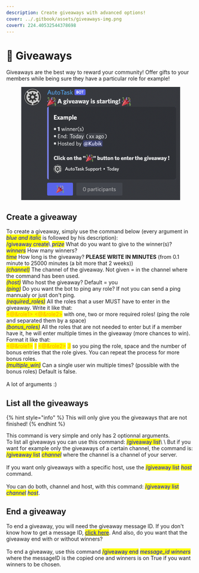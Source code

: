 ```yaml
---
description: Create giveaways with advanced options!
cover: ../.gitbook/assets/giveaways-img.png
coverY: 224.40532544378698
---
```


# 🎉 Giveaways

Giveaways are the best way to reward your community! Offer gifts to your members while being sure they have a particular role for example!

<figure><img src="../.gitbook/assets/giveaways-img.png" alt=""><figcaption></figcaption></figure>

## Create a giveaway

To create a giveaway, simply use the command below (every argument in _<mark style="color:blue;">blue and italic</mark>_ is followed by his description):\
<mark style="color:blue;">/giveaway create</mark>\ <mark style="color:blue;"></mark>_<mark style="color:blue;">prize</mark>_ What do you want to give to the winner(s)?\
_<mark style="color:blue;">winners</mark>_ How many winners?\
_<mark style="color:blue;">time</mark>_ How long is the giveaway? **PLEASE WRITE IN MINUTES** (from 0.1 minute to 25000 minutes (a bit more that 2 weeks))\
_<mark style="color:blue;">(channel)</mark>_ The channel of the giveaway. Not given = in the channel where the command has been used.\
_<mark style="color:blue;">(host)</mark>_ Who host the giveaway? Default = you\
_<mark style="color:blue;">(ping)</mark>_ Do you want the bot to ping any role? If not you can send a ping mannualy or just don't ping.\
_<mark style="color:blue;">(required\_roles)</mark>_ All the roles that a user MUST have to enter in the giveaway. Write it like that: \
<mark style="color:orange;"><@\&role1> <@\&role2></mark> with one, two or more required roles! (ping the role and separated them by a space)\
_<mark style="color:blue;">(bonus\_roles)</mark>_ All the roles that are not needed to enter but if a member have it, he will enter multiple times in the giveaway (more chances to win). Format it like that:\
<mark style="color:orange;"><@\&role1></mark> <mark style="color:orange;"></mark>_<mark style="color:orange;">1</mark>_ <mark style="color:orange;"></mark><mark style="color:orange;"><@\&role2></mark> <mark style="color:orange;"></mark>_<mark style="color:orange;">3</mark>_ so you ping the role, space and the number of bonus entries that the role gives. You can repeat the process for more bonus roles.\
_<mark style="color:blue;">(multiple\_win)</mark>_ Can a single user win multiple times? (possible with the bonus roles) Default is false.\
\
A lot of arguments :)

## List all the giveaways

{% hint style="info" %}
This will only give you the giveaways that are not finished!
{% endhint %}

This command is very simple and only has 2 optionnal arguments.\
To list all giveaways you can use this command: <mark style="color:blue;">/giveaway list</mark>\ <mark style="color:blue;"></mark>\ <mark style="color:blue;"></mark>But if you want for example only the giveaways of a certain channel, the command is: <mark style="color:blue;">/giveaway list</mark> <mark style="color:blue;"></mark>_<mark style="color:blue;">channel</mark>_ where the channel is a channel of your server.\
\
If you want only giveaways with a specific host, use the <mark style="color:blue;">/giveaway list</mark> <mark style="color:blue;"></mark>_<mark style="color:blue;">host</mark>_ command.\
\
You can do both, channel and host, with this command: <mark style="color:blue;">/giveaway list</mark> <mark style="color:blue;"></mark>_<mark style="color:blue;">channel</mark>_ <mark style="color:blue;"></mark><mark style="color:blue;"></mark> <mark style="color:blue;"></mark>_<mark style="color:blue;">host</mark>_.

## End a giveaway

To end a giveaway, you will need the giveaway message ID. If you don't know how to get a message ID, [<mark style="color:blue;">click here</mark>](../autres/get-any-id.md). And also, do you want that the giveaway end with or without winners?\
\
To end a giveaway, use this command <mark style="color:blue;">/giveaway end</mark> <mark style="color:blue;"></mark>_<mark style="color:blue;">message\_id winners</mark>_ where the messageID is the copied one and winners is on True if you want winners to be chosen.
